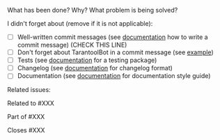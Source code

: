 What has been done? Why? What problem is being solved?

I didn't forget about (remove if it is not applicable):

- [ ] Well-written commit messages (see [documentation][how-to-write-commit] how
 to write a commit message) (CHECK THIS LINE)
- [ ] Don't forget about TarantoolBot in a commit message (see [example][tarantoolbot-example])
- [ ] Tests (see [documentation][go-testing] for a testing package)
- [ ] Changelog (see [documentation][keepachangelog] for changelog format)
- [ ] Documentation (see [documentation][go-doc] for documentation style guide)

Related issues:

Related to #XXX

Part of #XXX

Closes #XXX

[go-doc]: https://go.dev/blog/godoc
[go-testing]: https://pkg.go.dev/testing
[how-to-write-commit]: https://www.tarantool.io/en/doc/latest/contributing/developer_guidelines/#how-to-write-a-commit-message
[keepachangelog]: https://keepachangelog.com/en/1.0.0/
[tarantoolbot-example]: https://github.com/tarantool/tt/pull/1030/commits
